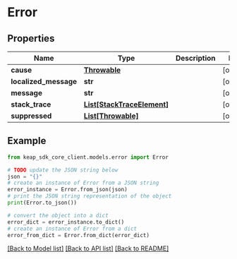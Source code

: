 # Error


## Properties

Name | Type | Description | Notes
------------ | ------------- | ------------- | -------------
**cause** | [**Throwable**](Throwable.md) |  | [optional] 
**localized_message** | **str** |  | [optional] 
**message** | **str** |  | [optional] 
**stack_trace** | [**List[StackTraceElement]**](StackTraceElement.md) |  | [optional] 
**suppressed** | [**List[Throwable]**](Throwable.md) |  | [optional] 

## Example

```python
from keap_sdk_core_client.models.error import Error

# TODO update the JSON string below
json = "{}"
# create an instance of Error from a JSON string
error_instance = Error.from_json(json)
# print the JSON string representation of the object
print(Error.to_json())

# convert the object into a dict
error_dict = error_instance.to_dict()
# create an instance of Error from a dict
error_from_dict = Error.from_dict(error_dict)
```
[[Back to Model list]](../README.md#documentation-for-models) [[Back to API list]](../README.md#documentation-for-api-endpoints) [[Back to README]](../README.md)



